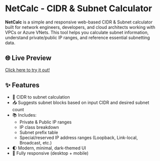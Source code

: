 # NetCalc - CIDR & Subnet Calculator

**NetCalc** is a simple and responsive web-based CIDR & Subnet calculator built for network engineers, developers, and cloud architects working with VPCs or Azure VNets. This tool helps you calculate subnet information, understand private/public IP ranges, and reference essential subnetting data.

## 🌐 Live Preview

[Click here to try it out!](https://emiresh.github.io/NetCalc/)


## ✨ Features

- 🔢 CIDR to subnet calculation
- 📤 Suggests subnet blocks based on input CIDR and desired subnet count
- 📚 Includes:
  - Private & Public IP ranges
  - IP class breakdown
  - Subnet prefix table
  - Special/reserved IP address ranges (Loopback, Link-local, Broadcast, etc.)
- 🌓 Modern, minimal, dark-themed UI
- 📱 Fully responsive (desktop + mobile)

